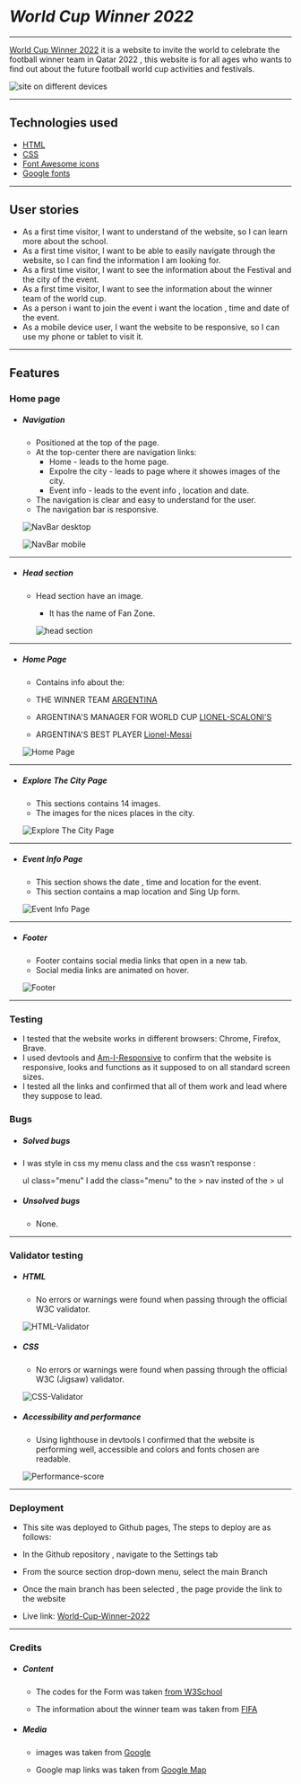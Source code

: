 # _World Cup Winner 2022_

---

[World Cup Winner 2022](https://naifzaghmout.github.io/World-Cup-Winner-2022/) it is a website to invite the world to celebrate the football winner team in Qatar 2022 , this website is for all ages who wants to find out about the future football world cup activities and festivals.



![site on different devices](assets/images/media-sizes.png)

---

## Technologies used

- [HTML](https://en.wikipedia.org/wiki/HTML)
- [CSS](https://en.wikipedia.org/wiki/CSS)
- [Font Awesome icons](https://fontawesome.com/v5/search?o=r&m=free)
- [Google fonts](https://fonts.google.com/)

---

## User stories

- As a first time visitor, I want to understand of the website, so I can learn more about the school.
- As a first time visitor, I want to be able to easily navigate through the website, so I can find the information I am looking for.
- As a first time visitor, I want to see the information about the Festival and the city of the event.
- As a first time visitor, I want to see the information about the winner team of the world cup.
- As a person i want to join the event i want the location , time and date of the event.
- As a mobile device user, I want the website to be responsive, so I can use my phone or tablet to visit it.

---

## Features

### Home page

- ##### Navigation

  - Positioned at the top of the page.
  - At the top-center there are navigation links:
    - Home - leads to the home page.
    - Expolre the city - leads to page where it showes images of the city.
    - Event info - leads to the event info , location and date.
  - The navigation is clear and easy to understand for the user.
  - The navigation bar is responsive.

   ![NavBar desktop](assets/images/nav-d.png)

   ![NavBar mobile](assets/images/nav-m.png)

---

- ##### Head section
  - Head section have an image.
    - It has the name of Fan Zone.

     ![head section](assets/images/head-image.png)

---

- ##### Home Page
  - Contains info about the:
   - THE WINNER TEAM [ARGENTINA](https://en.wikipedia.org/wiki/Argentina_national_football_team)

   - ARGENTINA'S MANAGER FOR WORLD CUP [LIONEL-SCALONI'S](https://en.wikipedia.org/wiki/Lionel_Scaloni)

   - ARGENTINA'S BEST PLAYER [Lionel-Messi](https://en.wikipedia.org/wiki/Lionel_Messi)


    ![Home Page](assets/images/home-page.png)

---

- ##### Explore The City Page

  - This sections contains 14 images.
  - The images for the nices places in the city.

  ![Explore The City Page](assets/images/explore-image.png)

---

- ##### Event Info Page

  - This section shows the date , time and location for the event.
  - This section contains a map location and Sing Up form.
  


  ![Event Info Page](assets/images/info-page.png)

---

- ##### Footer

  - Footer contains social media links that open in a new tab.
  - Social media links are animated on hover.


  ![Footer](assets/images/footer.png)

---



### Testing

- I tested that the website works in different browsers: Chrome, Firefox, Brave.
- I used devtools and [Am-I-Responsive](https://ui.dev/amiresponsive) to confirm that the website is responsive, looks and functions as it supposed to on all standard screen sizes.
- I tested all the links and confirmed that all of them work and lead where they suppose to lead.

### Bugs

- ##### Solved bugs
 - I was style in css my menu class and the css wasn’t response :

      ul class="menu"
I add the class="menu" to the > nav insted of the > ul
- ##### Unsolved bugs
  - None.

---

### Validator testing

- ##### HTML
  - No errors or warnings were found when passing through the official W3C validator.

  ![HTML-Validator](assets/images/html-tester.png)

- ##### CSS
  - No errors or warnings were found when passing through the official W3C (Jigsaw) validator.

  ![CSS-Validator](assets/images/css-tester.png)

- ##### Accessibility and performance
  - Using lighthouse in devtools I confirmed that the website is performing well, accessible and colors and fonts chosen are readable.

  ![Performance-score](assets/images/performance.png)

---

### Deployment

- This site was deployed to Github pages, The steps to deploy are as follows:

- In the Github repository , navigate to the Settings tab

- From the source section drop-down menu, select the main Branch

- Once the main branch has been selected , the page provide the link to the website

- Live link: [World-Cup-Winner-2022](https://naifzaghmout.github.io/World-Cup-Winner-2022/)

---

### Credits

- ##### Content
  - The codes for the Form was taken [from W3School](https://w3schools.com/)

  - The information about the winner team was taken from [FIFA](https://www.fifa.com/fifaplus/en)
- ##### Media
  - images was taken from [Google](https://www.google.com/)

  - Google map links was taken from [Google Map](https://www.google.com/maps)




